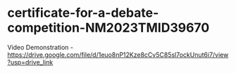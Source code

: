 # certificate-for-a-debate-competition-NM2023TMID39670

Video Demonstration - https://drive.google.com/file/d/1euo8nP12Kze8cCv5C85sl7ockUnut6i7/view?usp=drive_link
